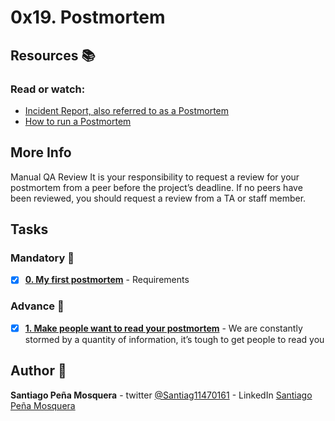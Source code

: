 # 0x19. Postmortem
## Resources :books:
### Read or watch:

* [Incident Report, also referred to as a Postmortem]()
* [How to run a Postmortem]()
## More Info
Manual QA Review
It is your responsibility to request a review for your postmortem from a peer before the project’s deadline. If no peers have been reviewed, you should request a review from a TA or staff member.

## Tasks
### Mandatory :page_with_curl:
- [x] **[0. My first postmortem](./README.md)** - Requirements
### Advance :muscle:
- [x] **[1. Make people want to read your postmortem](./README.md)** - We are constantly stormed by a quantity of information, it’s tough to get people to read you
## Author :pencil:
**Santiago Peña Mosquera** - twitter [@Santiag11470161](https://twitter.com/Santiag11470161) - LinkedIn [Santiago Peña Mosquera](https://www.linkedin.com/in/santiago-pe%C3%B1a-mosquera-abaa20196/)
